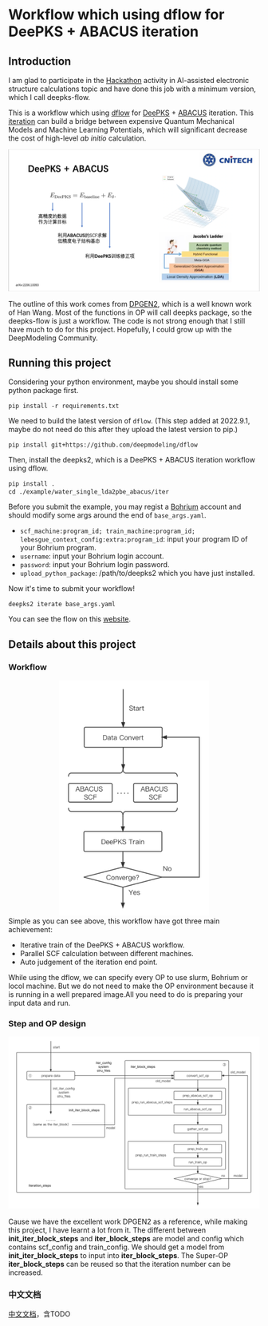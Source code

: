 # Workflow which using dflow for DeePKS + ABACUS iteration

## Introduction
I am glad to participate in the [Hackathon](https://github.com/deepmodeling-activity/hackathon2022) activity in AI-assisted electronic structure calculations topic and have done this job with a minimum version, which I call deepks-flow.

This is a workflow which using [dflow](https://github.com/deepmodeling/dflow) for [DeePKS](https://github.com/deepmodeling/deepks-kit) + [ABACUS](https://github.com/deepmodeling/abacus-develop) iteration. This [iteration](https://arxiv.org/abs/2206.10093) can build a bridge between expensive Quantum Mechanical Models and Machine Learning Potentials, which will significant decrease the cost of high-level $ab$ $initio$ calculation.

<div align=center>
<img src="./image/2022-09-06-20-31-27.png" width="700">
</div>

The outline of this work comes from [DPGEN2](https://github.com/deepmodeling/dpgen2), which is a well known work of Han Wang. Most of the functions in OP will call deepks package, so the deepks-flow is just a workflow. The code is not strong enough that I still have much to do for this project. Hopefully, I could grow up with the DeepModeling Community.

## Running this project
Considering your python environment, maybe you should install some python package first.

```
pip install -r requirements.txt
```
We need to build the latest version of `dflow`.
(This step added at 2022.9.1, maybe do not need do this after they upload the latest version to pip.)  
```
pip install git+https://github.com/deepmodeling/dflow
```
Then, install the deepks2, which is a DeePKS + ABACUS iteration workflow using dflow.
```
pip install .
cd ./example/water_single_lda2pbe_abacus/iter
```
Before you submit the example, you may regist a [Bohrium](https://bohrium.dp.tech) account and should modify some args around the end of `base_args.yaml`.

- `scf_machine:program_id; train_machine:program_id; lebesgue_context_config:extra:program_id`: input your program ID of your Bohrium program.
- `username`: input your Bohrium login account.
- `password`: input your Bohrium login password.
- `upload_python_package`: /path/to/deepks2 which you have just installed.

Now it's time to submit your workflow!
```
deepks2 iterate base_args.yaml
```
You can see the flow on this [website](http://39.106.93.187:32746).

## Details about this project
### Workflow
<div align=center>
<img src="./image/2022-08-30-15-05-59.png" width="300">
</div>
Simple as you can see above, this workflow have got three main achievement:

- Iterative train of the DeePKS + ABACUS workflow.
- Parallel SCF calculation between different machines.
- Auto judgement of the iteration end point.
  
While using the dflow, we can specify every OP to use slurm, Bohrium or locol machine. But we do not need to make the OP environment because it is running in a well prepared image.All you need to do is preparing your input data and run.

### Step and OP design
<div align=center>
<img src="./image/2022-08-30-17-50-05.png" width="700">
</div>

Cause we have the excellent work DPGEN2 as a reference, while making this project, I have learnt a lot from it.
The different between **init_iter_block_steps** and **iter_block_steps** are model and config which contains scf_config and train_config. We should get a model from **init_iter_block_steps** to input into **iter_block_steps**.
The Super-OP **iter_block_steps** can be reused so that the iteration number can be increased.

### 中文文档
[中文文档](https://vks4ujoqp8.feishu.cn/docx/doxcnAywuNxkdsNTBnkTXDs1jRc)，含TODO